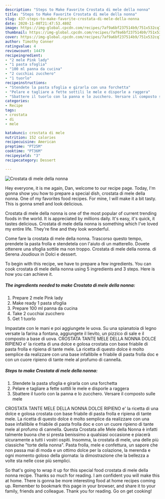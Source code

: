 ```yaml
---
description: "Steps to Make Favorite Crostata di mele della nonna"
title: "Steps to Make Favorite Crostata di mele della nonna"
slug: 437-steps-to-make-favorite-crostata-di-mele-della-nonna
date: 2020-11-08T21:47:53.480Z
image: https://img-global.cpcdn.com/recipes/7af9a6bf237514b9/751x532cq70/crostata-di-mele-della-nonna-recipe-main-photo.jpg
thumbnail: https://img-global.cpcdn.com/recipes/7af9a6bf237514b9/751x532cq70/crostata-di-mele-della-nonna-recipe-main-photo.jpg
cover: https://img-global.cpcdn.com/recipes/7af9a6bf237514b9/751x532cq70/crostata-di-mele-della-nonna-recipe-main-photo.jpg
author: Timothy Conner
ratingvalue: 4
reviewcount: 14479
recipeingredient:
- "2 mele Pink lady"
- "1 pasta sfoglia"
- "100 ml panna da cucina"
- "2 cucchiai zucchero"
- "1 tuorlo"
recipeinstructions:
- "Stendete la pasta sfoglia e girarla con una forchetta"
- "Pelare e tagliare a fette sottili le mele e disporle a raggera"
- "Sbattere il tuorlo con la panna e lo zucchero. Versare il composto sulle mele"
categories:
- Recipe
tags:
- crostata
- di
- mele

katakunci: crostata di mele 
nutrition: 152 calories
recipecuisine: American
preptime: "PT25M"
cooktime: "PT36M"
recipeyield: "3"
recipecategory: Dessert

---
```



![Crostata di mele della nonna](https://img-global.cpcdn.com/recipes/7af9a6bf237514b9/751x532cq70/crostata-di-mele-della-nonna-recipe-main-photo.jpg)

Hey everyone, it is me again, Dan, welcome to our recipe page. Today, I'm gonna show you how to prepare a special dish, crostata di mele della nonna. One of my favorites food recipes. For mine, I will make it a bit tasty. This is gonna smell and look delicious.

Crostata di mele della nonna is one of the most popular of current trending foods in the world. It is appreciated by millions daily. It's easy, it's quick, it tastes delicious. Crostata di mele della nonna is something which I've loved my entire life. They're fine and they look wonderful.

Come fare la crostata di mele della nonna. Trascorso questo tempo, prendete la pasta frolla e stendetela con l&#39;aiuto di un matterello. Dovete ottenere una sfoglia sottile ma non troppo. Crostata di mele della nonna. di Serena Joudioux in Dolci e dessert.


To begin with this recipe, we have to prepare a few ingredients. You can cook crostata di mele della nonna using 5 ingredients and 3 steps. Here is how you can achieve it.

<!--inarticleads1-->

##### The ingredients needed to make Crostata di mele della nonna:

1. Prepare 2 mele Pink lady
1. Make ready 1 pasta sfoglia
1. Prepare 100 ml panna da cucina
1. Take 2 cucchiai zucchero
1. Get 1 tuorlo


Impastate con le mani e poi aggiungete le uova. Su una spianatoia di legno versate la farina a fontana, aggiungete il lievito, un pizzico di sale e il composto a base di uova. CROSTATA TANTE MELE DELLA NONNA DOLCE RIPIENO e&#39; la ricetta di una dolce e golosa crostata con base friabile di pasta frolla e ripiena di tante mele. La ricetta di questo dolce è molto semplice da realizzare con una base infallibile e friabile di pasta frolla doc e con un cuore ripieno di tante mele al profumo di cannella. 

<!--inarticleads2-->

##### Steps to make Crostata di mele della nonna:

1. Stendete la pasta sfoglia e girarla con una forchetta
1. Pelare e tagliare a fette sottili le mele e disporle a raggera
1. Sbattere il tuorlo con la panna e lo zucchero. Versare il composto sulle mele


CROSTATA TANTE MELE DELLA NONNA DOLCE RIPIENO e&#39; la ricetta di una dolce e golosa crostata con base friabile di pasta frolla e ripiena di tante mele. La ricetta di questo dolce è molto semplice da realizzare con una base infallibile e friabile di pasta frolla doc e con un cuore ripieno di tante mele al profumo di cannella. Questa Crostata alle Mele della Nonna è infatti talmente buona che si presta benissimo a qualsiasi occasione e piacerà sicuramente a tutti i vostri ospiti. Insomma, la crostata di mele, una delle più classiche &#34;torte della nonna&#34;. Pasta frolla, mele e confettura, un sapore che non passa mai di moda e un ottimo dolce per la colazione, la merenda e ogni momento goloso della giornata: la dimostrazione che la bellezza a volte sta nelle cose più semplici. 

So that's going to wrap it up for this special food crostata di mele della nonna recipe. Thanks so much for reading. I am confident you will make this at home. There is gonna be more interesting food at home recipes coming up. Remember to bookmark this page in your browser, and share it to your family, friends and colleague. Thank you for reading. Go on get cooking!
